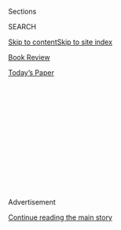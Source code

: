 <div id="app">

<div>

<div>

<div>

<div class="NYTAppHideMasthead css-1q2w90k e1suatyy0">

<div class="section css-ui9rw0 e1suatyy2">

<div class="css-eph4ug er09x8g0">

<div class="css-6n7j50">

</div>

<span class="css-1dv1kvn">Sections</span>

<div class="css-10488qs">

<span class="css-1dv1kvn">SEARCH</span>

</div>

[Skip to content](#site-content)[Skip to site index](#site-index)

</div>

<div id="masthead-section-label" class="css-1wr3we4 eaxe0e00">

[Book
Review](https://www.nytimes3xbfgragh.onion/section/books/review)

</div>

<div class="css-10698na e1huz5gh0">

</div>

</div>

<div id="masthead-bar-one" class="section hasLinks css-15hmgas e1csuq9d3">

<div class="css-uqyvli e1csuq9d0">

</div>

<div class="css-1uqjmks e1csuq9d1">

</div>

<div class="css-9e9ivx">

[](https://myaccount.nytimes3xbfgragh.onion/auth/login?response_type=cookie&client_id=vi)

</div>

<div class="css-1bvtpon e1csuq9d2">

[Today’s
Paper](https://www.nytimes3xbfgragh.onion/section/todayspaper)

</div>

</div>

</div>

</div>

<div data-aria-hidden="false">

<div id="site-content" data-role="main">

<div>

<div class="css-1aor85t" style="opacity:0.000000001;z-index:-1;visibility:hidden">

<div class="css-1hqnpie">

<div class="css-epjblv">

<span class="css-17xtcya">[Book
Review](/section/books/review)</span><span class="css-x15j1o">|</span><span class="css-fwqvlz">Kids
Have Questions. These Picture Books Have
Answers.</span>

</div>

<div class="css-k008qs">

<div class="css-1iwv8en">

<span class="css-18z7m18"></span>

<div>

</div>

</div>

<span class="css-1n6z4y">https://nyti.ms/2s95ksI</span>

<div class="css-1705lsu">

<div class="css-4xjgmj">

<div class="css-4skfbu" data-role="toolbar" data-aria-label="Social Media Share buttons, Save button, and Comments Panel with current comment count" data-testid="share-tools">

  - 
  - 
  - 
  - 
    
    <div class="css-6n7j50">
    
    </div>

  - 

</div>

</div>

</div>

</div>

</div>

</div>

<div id="NYT_TOP_BANNER_REGION" class="css-13pd83m">

</div>

<div id="top-wrapper" class="css-1sy8kpn">

<div id="top-slug" class="css-l9onyx">

Advertisement

</div>

[Continue reading the main
story](#after-top)

<div class="ad top-wrapper" style="text-align:center;height:100%;display:block;min-height:250px">

<div id="top" class="place-ad" data-position="top" data-size-key="top">

</div>

</div>

<div id="after-top">

</div>

</div>

<div id="sponsor-wrapper" class="css-1hyfx7x">

<div id="sponsor-slug" class="css-19vbshk">

Supported by

</div>

[Continue reading the main
story](#after-sponsor)

<div id="sponsor" class="ad sponsor-wrapper" style="text-align:center;height:100%;display:block">

</div>

<div id="after-sponsor">

</div>

</div>

[Children’s Books](/column/childrens-books "Children’s Books")

<div class="css-1vkm6nb ehdk2mb0">

# Kids Have Questions. These Picture Books Have Answers.

</div>

<div class="css-xt80pu e12qa4dv0">

<div class="css-18e8msd">

<div class="css-vp77d3 epjyd6m0">

<div class="css-1baulvz">

By <span class="css-1baulvz last-byline" itemprop="name">Maria
Russo</span>

</div>

</div>

  - Nov. 22,
    2019

  - 
    
    <div class="css-4xjgmj">
    
    <div class="css-d8bdto" data-role="toolbar" data-aria-label="Social Media Share buttons, Save button, and Comments Panel with current comment count" data-testid="share-tools">
    
      - 
      - 
      - 
      - 
        
        <div class="css-6n7j50">
        
        </div>
    
      - 
    
    </div>
    
    </div>

</div>

</div>

<div class="section meteredContent css-1r7ky0e" name="articleBody" itemprop="articleBody">

<div class="css-1fanzo5 StoryBodyCompanionColumn">

<div class="css-53u6y8">

**WHAT COLOR IS
NIGHT?**

</div>

</div>

<div class="css-79elbk" data-testid="photoviewer-wrapper">

<div class="css-z3e15g" data-testid="photoviewer-wrapper-hidden">

</div>

<div class="css-1a48zt4 ehw59r15" data-testid="photoviewer-children">

![<span class="css-cnj6d5 e1z0qqy90" itemprop="copyrightHolder"><span class="css-1ly73wi e1tej78p0">Credit...</span><span>From
"What Color Is
Night?"</span></span>](https://static01.graylady3jvrrxbe.onion/images/2019/11/24/books/review/24PictureThis-01/24PictureThis-01-articleLarge.jpg?quality=75&auto=webp&disable=upscale)

</div>

</div>

<div class="css-1fanzo5 StoryBodyCompanionColumn">

<div class="css-53u6y8">

**By Grant Snider**

“Look closer,” this gentle bedtime book encourages. While nighttime
might seem to be only black and white, there is color to see everywhere:
from “yellow headlights on a dark country road,” to “one last orange
window,” to the “pink and purple clouds” in a child’s dream. Snider’s
thick and loose ink lines, filled in with digital color, create a
saturated and dreamy nighttime effect. An orthodontist by day and a
cartoonist by night, he clearly understands the promise that lies on the
other side of sunset.

*32 pp. Chronicle. $15.99. (Ages 4 to
8.)*

</div>

</div>

<div class="css-79elbk" data-testid="photoviewer-wrapper">

<div class="css-z3e15g" data-testid="photoviewer-wrapper-hidden">

</div>

<div class="css-1a48zt4 ehw59r15" data-testid="photoviewer-children">

<div class="css-1xdhyk6 erfvjey0">

<span class="css-1ly73wi e1tej78p0">Image</span>

<div class="css-zjzyr8">

<div data-testid="lazyimage-container" style="height:137.91111111111113px">

</div>

</div>

</div>

<span class="css-cnj6d5 e1z0qqy90" itemprop="copyrightHolder"><span class="css-1ly73wi e1tej78p0">Credit...</span><span>From
"Here and Now."</span></span>

</div>

</div>

<div class="css-1fanzo5 StoryBodyCompanionColumn">

<div class="css-53u6y8">

**HERE AND NOW**

**By Julia Denos.**

**Illustrated by E.B. Goodale.**

Being in the moment — also known as mindfulness — is a useful concept
for today’s frazzled, overscheduled kids. But it’s best conveyed without
those adult-friendly buzzwords, as in this lovely and profound second
collaboration (after “Windows”) from Denos and Goodale. It starts with
the inarguable statement “Right here, right now, you are reading this
book.” The pages move outward to call attention to other events
occurring elsewhere: ants building, ideas forming, animals living and
breathing. One breathtaking spread shows an airplane carrying people,
other people sitting in a field, and earthworms, fossils and rocks below
ground.

</div>

</div>

<div class="css-1fanzo5 StoryBodyCompanionColumn">

<div class="css-53u6y8">

*40 pp. Houghton Mifflin Harcourt. $17.99. (Ages 4 to
8.)*

</div>

</div>

<div class="css-79elbk" data-testid="photoviewer-wrapper">

<div class="css-z3e15g" data-testid="photoviewer-wrapper-hidden">

</div>

<div class="css-1a48zt4 ehw59r15" data-testid="photoviewer-children">

<div class="css-1xdhyk6 erfvjey0">

<span class="css-1ly73wi e1tej78p0">Image</span>

<div class="css-zjzyr8">

<div data-testid="lazyimage-container" style="height:271.31111111111113px">

</div>

</div>

</div>

<span class="css-cnj6d5 e1z0qqy90" itemprop="copyrightHolder"><span class="css-1ly73wi e1tej78p0">Credit...</span><span>From
“Layla’s Happiness.”</span></span>

</div>

</div>

<div class="css-1fanzo5 StoryBodyCompanionColumn">

<div class="css-53u6y8">

**LAYLA’S HAPPINESS**

**By Mariahadessa Ekere Tallie.**

**Illustrated by Ashleigh Corrin.**

“What is happiness to you?” That query drives this marvelous debut, a
poetic accounting of the elements that make up childhood fulfillment,
narrated by a girl named Layla. Her answers: climbing a tree, listening
to her dad tell stories, watching her friend Juan’s parents dance salsa
in their garden, visiting the beach and finding a sand dollar. With
Corrin’s layered, whimsical illustrations, each page is a snapshot of a
simple moment that adds up to an abundant life, urban yet very much in
tune with nature. The effect is both laid back and meaningful — an
invitation to answer for yourself.

*40 pp. Enchanted Lion. $17.95. (Ages 4 to
8.)*

</div>

</div>

<div class="css-79elbk" data-testid="photoviewer-wrapper">

<div class="css-z3e15g" data-testid="photoviewer-wrapper-hidden">

</div>

<div class="css-1a48zt4 ehw59r15" data-testid="photoviewer-children">

<div class="css-1xdhyk6 erfvjey0">

<span class="css-1ly73wi e1tej78p0">Image</span>

<div class="css-zjzyr8">

<div data-testid="lazyimage-container" style="height:182.3777777777778px">

</div>

</div>

</div>

<span class="css-16f3y1r e13ogyst0" data-aria-hidden="true">From “Little
Libraries, Big
Heroes.”</span><span class="css-cnj6d5 e1z0qqy90" itemprop="copyrightHolder"><span class="css-1ly73wi e1tej78p0">Credit...</span><span>TBD</span></span>

</div>

</div>

<div class="css-1fanzo5 StoryBodyCompanionColumn">

<div class="css-53u6y8">

**LITTLE LIBRARIES, BIG HEROES**

**By Miranda Paul.**

**Illustrated by John Parra.**

This history of the Little Free Library movement emphasizes the hurdles
faced by Todd Bol, an “ordinary” person who created the concept after
the death of his mother, a teacher who loved reading: He struggled in
school, and at first the wooden structures full of free books did not
catch on. Parra’s (“Frida Kahlo and Her Animalitos”) friendly, bustling
illustrations convey the power of a truly unifying and useful idea.

</div>

</div>

<div class="css-1fanzo5 StoryBodyCompanionColumn">

<div class="css-53u6y8">

*40 pp. Clarion/Houghton Mifflin Harcourt. $17.99. (Ages 4 to
8.)*

</div>

</div>

<div class="css-79elbk" data-testid="photoviewer-wrapper">

<div class="css-z3e15g" data-testid="photoviewer-wrapper-hidden">

</div>

<div class="css-1a48zt4 ehw59r15" data-testid="photoviewer-children">

<div class="css-1xdhyk6 erfvjey0">

<span class="css-1ly73wi e1tej78p0">Image</span>

<div class="css-zjzyr8">

<div data-testid="lazyimage-container" style="height:329.31111111111113px">

</div>

</div>

</div>

<span class="css-cnj6d5 e1z0qqy90" itemprop="copyrightHolder"><span class="css-1ly73wi e1tej78p0">Credit...</span><span>From
“Anxious Charlie to the Rescue.”</span></span>

</div>

</div>

<div class="css-1fanzo5 StoryBodyCompanionColumn">

<div class="css-53u6y8">

**ANXIOUS CHARLIE TO THE RESCUE**

**By Terry Milne**

Inspired by Milne’s daughter’s struggle with anxiety and repetitive
behaviors, this charming tale features a habit-bound dachshund, called
upon to rescue a friend stuck in a pipe. His success makes him so happy,
he dares to vary his routine — just a little. Little ones controlled by
worries may find a ray of light in this pup’s (wisely) small victory.

*32 pp. Candlewick. $16.99. (Ages 4 to
8.)*

</div>

</div>

<div class="css-79elbk" data-testid="photoviewer-wrapper">

<div class="css-z3e15g" data-testid="photoviewer-wrapper-hidden">

</div>

<div class="css-1a48zt4 ehw59r15" data-testid="photoviewer-children">

<div class="css-1xdhyk6 erfvjey0">

<span class="css-1ly73wi e1tej78p0">Image</span>

<div class="css-zjzyr8">

<div data-testid="lazyimage-container" style="height:226.84444444444446px">

</div>

</div>

</div>

<span class="css-cnj6d5 e1z0qqy90" itemprop="copyrightHolder"><span class="css-1ly73wi e1tej78p0">Credit...</span><span>From
"Freedom Soup."</span></span>

</div>

</div>

<div class="css-1fanzo5 StoryBodyCompanionColumn">

<div class="css-53u6y8">

**FREEDOM SOUP**

**By Tami Charles.**

**Illustrated by Jacqueline Alcántara.**

Haitians ring in the New Year with Freedom Soup, which dates back to the
Haitian Revolution. Charles’s narrator makes the “pumpkiny-garlic” soup
with her grandmother, singing and dancing as she learns the history:
It’s eaten to celebrate “the end of slavery” and “the start of
freedom.” Jazzy illustrations and a recipe add warmth and depth.

*32 pp. Candlewick. $16.99. (Ages 5 to 9.)*

**WHAT IS A
REFUGEE?**

</div>

</div>

<div class="css-79elbk" data-testid="photoviewer-wrapper">

<div class="css-z3e15g" data-testid="photoviewer-wrapper-hidden">

</div>

<div class="css-1a48zt4 ehw59r15" data-testid="photoviewer-children">

<div class="css-1xdhyk6 erfvjey0">

<span class="css-1ly73wi e1tej78p0">Image</span>

<div class="css-zjzyr8">

<div data-testid="lazyimage-container" style="height:241.66666666666663px">

</div>

</div>

</div>

<span class="css-cnj6d5 e1z0qqy90" itemprop="copyrightHolder"><span class="css-1ly73wi e1tej78p0">Credit...</span><span>From
"What Is a Refugee?"</span></span>

</div>

</div>

<div class="css-1fanzo5 StoryBodyCompanionColumn">

<div class="css-53u6y8">

**By Elise Gravel**

Any child exposed to the news these days may wonder about refugees, and
a picture book is a great way to learn about them. Gravel’s bubbly,
cartoon-style art and plain-spoken explanations help soften the truth’s
harsh edges — starting with the fact that they “had to flee their
country because they were in danger.” The whole package makes it easy to
empathize, conveying gently that “a refugee is a person, just like you
and me.”

*32 pp. Schwartz & Wade. $17.99. (Ages 5 to 8.)*

</div>

</div>

</div>

<div>

</div>

<div>

</div>

<div>

</div>

<div>

<div id="bottom-wrapper" class="css-1ede5it">

<div id="bottom-slug" class="css-l9onyx">

Advertisement

</div>

[Continue reading the main
story](#after-bottom)

<div id="bottom" class="ad bottom-wrapper" style="text-align:center;height:100%;display:block;min-height:90px">

</div>

<div id="after-bottom">

</div>

</div>

</div>

</div>

</div>

## Site Index

<div>

</div>

## Site Information Navigation

  - [© <span>2020</span> <span>The New York Times
    Company</span>](https://help.nytimes3xbfgragh.onion/hc/en-us/articles/115014792127-Copyright-notice)

<!-- end list -->

  - [NYTCo](https://www.nytco.com/)
  - [Contact
    Us](https://help.nytimes3xbfgragh.onion/hc/en-us/articles/115015385887-Contact-Us)
  - [Work with us](https://www.nytco.com/careers/)
  - [Advertise](https://nytmediakit.com/)
  - [T Brand Studio](http://www.tbrandstudio.com/)
  - [Your Ad
    Choices](https://www.nytimes3xbfgragh.onion/privacy/cookie-policy#how-do-i-manage-trackers)
  - [Privacy](https://www.nytimes3xbfgragh.onion/privacy)
  - [Terms of
    Service](https://help.nytimes3xbfgragh.onion/hc/en-us/articles/115014893428-Terms-of-service)
  - [Terms of
    Sale](https://help.nytimes3xbfgragh.onion/hc/en-us/articles/115014893968-Terms-of-sale)
  - [Site
    Map](https://spiderbites.nytimes3xbfgragh.onion)
  - [Help](https://help.nytimes3xbfgragh.onion/hc/en-us)
  - [Subscriptions](https://www.nytimes3xbfgragh.onion/subscription?campaignId=37WXW)

</div>

</div>

</div>

</div>
